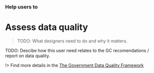 ### Help users to
# Assess data quality 

> TODO: What designers need to do and why it matters.

TODO: Descibe how this user need relates to the GC recomendations / report on data quality.

!> Find more details in the [The Government Data Quality Framework](https://www.gov.uk/government/publications/the-government-data-quality-framework/the-government-data-quality-framework)
